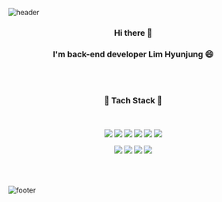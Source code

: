 
![header](https://capsule-render.vercel.app/api?type=waving&color=gradient&customColorList=0&height=300&section=header&text=cocohyuncoco&fontSize=75)
<h3 align='center'>Hi there 👋</h3>
<h3 align='center'>I'm back-end developer Lim Hyunjung 😄</h3>


<br/><br/>

<h3 align='center'>🌱 Tach Stack 🌱</h3>
<br/>
  <p align='center'>
    <img src="https://img.shields.io/badge/JAVA-yellow?style=flat-square&logo=JavaScript&logoColor=white"/></a>
    <img src="https://img.shields.io/badge/Spring-success?style=flat-square&logo=Spring&logoColor=white"/></a>
    <img src="https://img.shields.io/badge/SpringBoot-success?style=flat-square&logo=Spring&logoColor=white"/></a>
    <img src="https://img.shields.io/badge/Oracle-blue?style=flat-square&logo=Oracle&logoColor=white"/></a>
    <img src="https://img.shields.io/badge/MySQL-yellow?style=flat-square&logo=MySQL&logoColor=white"/></a>
    <img src="https://img.shields.io/badge/aws-orange?style=flat-square&logo=Amazon AWS&logoColor=white"/></a>
  </p>
  <p align='center'>
    <img src="https://img.shields.io/badge/HTML5-blue?style=flat-square&logo=HTML5&logoColor=white"/></a>
    <img src="https://img.shields.io/badge/CSS3-blue?style=flat-square&logo=CSS3&logoColor=white"/></a>
    <img src="https://img.shields.io/badge/JavaScript-orange?style=flat-square&logo=JavaScript&logoColor=white"/></a>
    <img src="https://img.shields.io/badge/jQurey-yellow?style=flat-square&logo=JavaScript&logoColor=white"/></a>
  </p>
  
<br/><br/>

![footer](https://capsule-render.vercel.app/api?section=footer&type=waving&color=gradient&customColorList=15)





<!--
**cocohyuncoco/cocohyuncoco** is a ✨ _special_ ✨ repository because its `README.md` (this file) appears on your GitHub profile.

Here are some ideas to get you started:

- 🔭 I’m currently working on ...
- 🌱 I’m currently learning ...
- 👯 I’m looking to collaborate on ...
- 🤔 I’m looking for help with ...
- 💬 Ask me about ...
- 📫 How to reach me: ...
- 😄 Pronouns: ...
- ⚡ Fun fact: ...
-->
